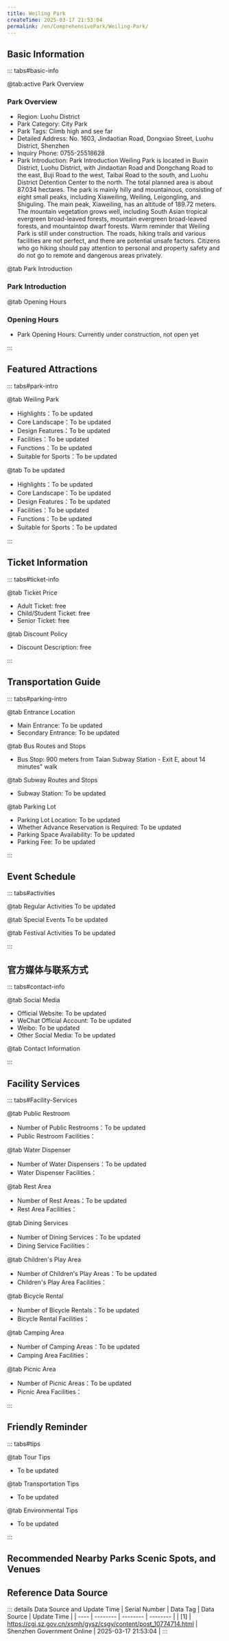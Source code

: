 ```yaml
---
title: Weiling Park
createTime: 2025-03-17 21:53:04
permalink: /en/ComprehensivePark/Weiling-Park/
---
```



<script setup>
import ImageSwiper from '/.vuepress/theme/components/ImageSwiper.vue'
// 轮播图数据
const swiperItems = [
    {
                link: 'https://cgj.sz.gov.cn/img/4/4005/4005727/10774714.png',
                title: 'Weiling Park',
                description: '',
                author: 'Shenzhen Government Online',
                date: '2025/03/17'
                },
  {
                link: 'https://cgj.sz.gov.cn/img/4/4005/4005727/10774714.png',
                title: 'Weiling Park',
                description: '',
                author: 'Shenzhen Government Online',
                date: '2025/03/17'
                }
]
// 配置项
const swiperConfig = {
  height: 500,
  showInfo: true
}
</script>
<!-- 轮播图组件 -->
<ImageSwiper :items="swiperItems" :config="swiperConfig" />



## Basic Information

::: tabs#basic-info

@tab:active Park Overview
### Park Overview
- Region: Luohu District
- Park Category: City Park
- Park Tags: Climb high and see far
- Detailed Address: No. 1603, Jindaotian Road, Dongxiao Street, Luohu District, Shenzhen
- Inquiry Phone: 0755-25518628
- Park Introduction: Park Introduction Weiling Park is located in Buxin District, Luohu District, with Jindaotian Road and Dongchang Road to the east, Buji Road to the west, Taibai Road to the south, and Luohu District Detention Center to the north. The total planned area is about 87.034 hectares. The park is mainly hilly and mountainous, consisting of eight small peaks, including Xiaweiling, Weiling, Leigongling, and Shiguling. The main peak, Xiaweiling, has an altitude of 189.72 meters. The mountain vegetation grows well, including South Asian tropical evergreen broad-leaved forests, mountain evergreen broad-leaved forests, and mountaintop dwarf forests. Warm reminder that Weiling Park is still under construction. The roads, hiking trails and various facilities are not perfect, and there are potential unsafe factors. Citizens who go hiking should pay attention to personal and property safety and do not go to remote and dangerous areas privately.

@tab Park Introduction
### Park Introduction
@tab Opening Hours
### Opening Hours
- Park Opening Hours: Currently under construction, not open yet

:::

## Featured Attractions

::: tabs#park-intro

@tab Weiling Park
<ImageCard
image="https://cgj.sz.gov.cn/images/index20230710_1.png"
    title="Weiling Park"
    description=""
    date=""
    author="Shenzhen Government Online"
/>


- Highlights：To be updated
- Core Landscape：To be updated
- Design Features：To be updated
- Facilities：To be updated
- Functions：To be updated
- Suitable for Sports：To be updated

@tab To be updated
<ImageCard
image="https://cgj.sz.gov.cn/images/index20230710_1.png"
    title="Weiling Park"
    description=""
    date=""
    author="Shenzhen Government Online"
/>


- Highlights：To be updated
- Core Landscape：To be updated
- Design Features：To be updated
- Facilities：To be updated
- Functions：To be updated
- Suitable for Sports：To be updated

:::

## Ticket Information

::: tabs#ticket-info

@tab Ticket Price
- Adult Ticket: free
- Child/Student Ticket: free
- Senior Ticket: free

@tab Discount Policy
- Discount Description: free

:::

## Transportation Guide

::: tabs#parking-intro

@tab Entrance Location
- Main Entrance: To be updated
- Secondary Entrance: To be updated

@tab Bus Routes and Stops
- Bus Stop: 900 meters from Taian Subway Station - Exit E, about 14 minutes" walk

@tab Subway Routes and Stops
- Subway Station: To be updated

@tab Parking Lot
- Parking Lot Location: To be updated
- Whether Advance Reservation is Required: To be updated
- Parking Space Availability: To be updated
- Parking Fee: To be updated

:::

## Event Schedule

::: tabs#activities

@tab Regular Activities
To be updated

@tab Special Events
To be updated

@tab Festival Activities
To be updated

:::

## 官方媒体与联系方式

::: tabs#contact-info

@tab Social Media
- Official Website: To be updated
- WeChat Official Account: To be updated
- Weibo: To be updated
- Other Social Media: To be updated

@tab Contact Information

:::

## Facility Services

::: tabs#Facility-Services

@tab Public Restroom
- Number of Public Restrooms：To be updated
- Public Restroom Facilities：

@tab Water Dispenser
- Number of Water Dispensers：To be updated
- Water Dispenser Facilities：

@tab Rest Area
- Number of Rest Areas：To be updated
- Rest Area Facilities：

@tab Dining Services
- Number of Dining Services：To be updated
- Dining Service Facilities：

@tab Children's Play Area
- Number of Children's Play Areas：To be updated
- Children's Play Area Facilities：

@tab Bicycle Rental
- Number of Bicycle Rentals：To be updated
- Bicycle Rental Facilities：

@tab Camping Area
- Number of Camping Areas：To be updated
- Camping Area Facilities：

@tab Picnic Area
- Number of Picnic Areas：To be updated
- Picnic Area Facilities：

:::

## Friendly Reminder

::: tabs#tips

@tab Tour Tips
- To be updated

@tab Transportation Tips
- To be updated

@tab Environmental Tips
- To be updated

:::

## Recommended Nearby Parks Scenic Spots, and Venues

<CardGrid>
  <ImageCard
        image="https://cgj.sz.gov.cn/img/4/4005/4005728/10774717.jpg"
        title="Qinghu Cultural Park"
        description="Qinghu Cultural Park is located on the south side of the junction of Qinghua East Road and Xuegang North Road, Longhua Street, Longhua District, Shenzhen City, "
        href="/en/ComprehensivePark/Qinghu-Cultural-Park/"
        author="Shenzhen Government Online"
        date="2025/01/02"
      />
      <ImageCard
        image="https://cgj.sz.gov.cn/img/4/4005/4005728/10774717.jpg"
        title="Qinghu Cultural Park"
        description="Qinghu Cultural Park is located on the south side of the junction of Qinghua East Road and Xuegang North Road, Longhua Street, Longhua District, Shenzhen City, "
        href="/en/ComprehensivePark/Qinghu-Cultural-Park/"
        author="Shenzhen Government Online"
        date="2025/01/02"
      />
    </CardGrid>


## Reference Data Source

::: details Data Source and Update Time
| Serial Number | Data Tag | Data Source | Update Time |
| ---- | -------- | -------- | -------- |
| [1] | https://cgj.sz.gov.cn/xsmh/gysz/csgy/content/post_10774714.html | Shenzhen Government Online | 2025-03-17 21:53:04 |
:::

